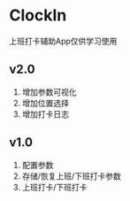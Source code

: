 # ClockIn
上班打卡辅助App仅供学习使用

## v2.0
1. 增加参数可视化
2. 增加位置选择
3. 增加打卡日志

## v1.0
1. 配置参数
2. 存储/恢复上班/下班打卡参数
3. 上班打卡/下班打卡